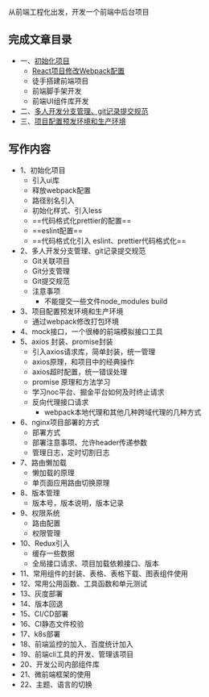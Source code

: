 从前端工程化出发，开发一个前端中后台项目

## 完成文章目录
- 一、[初始化项目](https://juejin.cn/post/6974416607581831204)
    - [React项目修改Webpack配置](https://juejin.cn/post/6974572885763424270)
    - 徒手搭建前端项目
    - 前端脚手架开发
    - 前端UI组件库开发
- 二、[多人开发分支管理、git记录提交规范](https://juejin.cn/post/6975811088818372615)
- 三、[项目配置预发环境和生产环境](https://juejin.cn/post/6976018053599330340)
## 写作内容

- 1、初始化项目
    - 引入ui库
    - 释放webpack配置
    - 路径别名引入
    - 初始化样式、引入less
    - ==代码格式化prettier的配置==
    - ==eslint配置==
    - ==代码格式化引入 eslint、prettier代码格式化==
- 2、多人开发分支管理、git记录提交规范
    - Git关联项目
    - Git分支管理
    - Git提交规范
    - 注意事项
        - 不能提交一些文件node_modules  build
- 3、项目配置预发环境和生产环境
    - 通过webpack修改打包环境
- 4、mock接口，一个很棒的前端模拟接口工具
- 5、axios 封装、promise封装
    - 引入axios请求库，简单封装，统一管理
    - axios原理，和项目中的经典操作
    - axios超时配置，统一错误处理
    - promise 原理和方法学习
    - 学习noc平台、掘金平台如何及时终止请求
    - 反向代理接口请求
        - webpack本地代理和其他几种跨域代理的几种方式
- 6、nginx项目部署的方式
    - 部署方式
    - 部署注意事项、允许header传递参数
    - 管理日志，定时切割日志
- 7、路由懒加载
    - 懒加载的原理
    - 单页面应用路由切换原理
- 8、版本管理
    - 版本号，版本说明，版本记录
- 9、权限系统
    - 路由配置
    - 权限管理
- 10、Redux引入
    - 缓存一些数据
    - 全局接口请求、项目加载依赖接口、版本
- 11、常用组件的封装、表格、表格下载、图表组件使用
- 12、常用公用函数、工具函数和单元测试
- 13、灰度部署
- 14、版本回退
- 15、CI/CD部署
- 16、CI静态文件校验
- 17、k8s部署
- 18、前端监控的加入、百度统计加入
- 19、前端cli工具的开发、管理该项目
- 20、开发公司内部组件库
- 21、微前端框架的使用
- 22、主题、语言的切换

